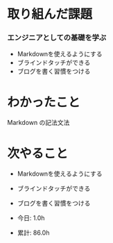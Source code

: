 # 取り組んだ課題
### エンジニアとしての基礎を学ぶ
* Markdownを使えるようにする
* ブラインドタッチができる
* ブログを書く習慣をつける
# わかったこと
Markdown の記法文法
# 次やること
* Markdownを使えるようにする
* ブラインドタッチができる
* ブログを書く習慣をつける

* 今日: 1.0h
* 累計: 86.0h
